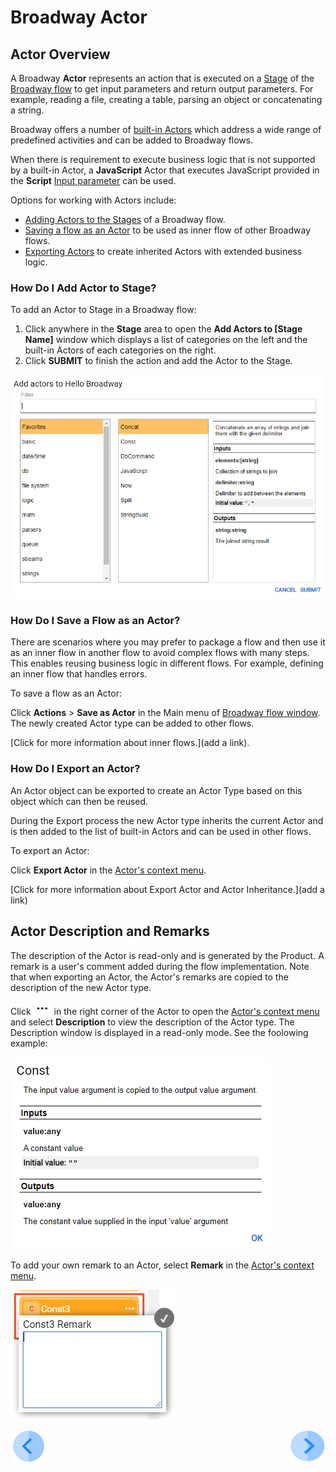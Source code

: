 # Broadway Actor

## Actor Overview

A Broadway  **Actor** represents an action that is executed on a [Stage](/articles/99_Broadway/19_broadway_flow_stages.md) of the [Broadway flow](/articles/99_Broadway/16_broadway_flow_overview.md) to get input parameters and return output parameters. For example, reading a file, creating a table, parsing an object or concatenating a string.

Broadway offers a number of [built-in Actors](/articles/99_Broadway/04_built_in_actor_types.md) which address a wide range of predefined activities and can be added to Broadway flows. 

When there is requirement to execute business logic that is not supported by a built-in Actor, a **JavaScript** Actor that executes JavaScript provided in the **Script** [Input parameter](/articles/99_Broadway/03_broadway_actor_window.md#data-input-parameters) can be used. 

Options for working with Actors include:
- [Adding Actors to the Stages](/articles/99_Broadway/03_broadway_actor.md#how-do-i-add-actor-to-stage) of a Broadway flow.
- [Saving a flow as an Actor](/articles/99_Broadway/03_broadway_actor.md#how-do-i-save-flow-as-actor) to be used as inner flow of other Broadway flows.
- [Exporting Actors](/articles/99_Broadway/03_broadway_actor.md#how-do-i-export-an-actor) to create inherited Actors with extended business logic.  

### How Do I Add Actor to Stage?

To add an Actor to Stage in a Broadway flow:
1.  Click anywhere in the **Stage** area to open the **Add Actors to [Stage Name]** window which displays a list of categories on the left and the built-in Actors of each categories on the right. 
2.  Click **SUBMIT** to finish the action and add the Actor to the Stage.


![image](/articles/99_Broadway/images/99_04_01_add_actor.PNG)

### How Do I Save a Flow as an Actor?

There are scenarios where you may prefer to package a flow and then use it as an inner flow in another flow to avoid complex flows with many steps. This enables reusing business logic in different flows. For example, defining an inner flow that handles errors.  

To save a flow as an Actor:

Click **Actions** > **Save as Actor** in the Main menu of [Broadway flow window](/articles/99_Broadway/18_broadway_flow_window.md#main-menu). The newly created Actor type can be added to other flows.

[Click for more information about inner flows.](add a link). 

### How Do I Export an Actor?

An Actor object can be exported to create an Actor Type based on this object which can then be reused. 

During the Export process the new Actor type inherits the current Actor and is then added to the list of built-in Actors and can be used in other flows.

To export an Actor:

Click **Export Actor** in the [Actor's context menu](/articles/99_Broadway/18_broadway_flow_window.md#actors-context-menu).

[Click for more information about Export Actor and Actor Inheritance.](add a link) 

## Actor Description and Remarks

The description of the Actor is read-only and is generated by the Product. A remark is a user's comment added during the flow implementation.
Note that when exporting an Actor, the Actor's remarks are copied to the description of the new Actor type.

Click ![image](/articles/99_Broadway/images/99_19_dots.PNG) in the right corner of the Actor to open the [Actor's context menu](/articles/99_Broadway/18_broadway_flow_window.md#actors-context-menu) and select **Description** to view the description of the Actor type. The Description window is displayed in a read-only mode. See the foolowing example:

![image](/articles/99_Broadway/images/99_03_actor_desc.PNG)

To add your own remark to an Actor, select **Remark** in the [Actor's context menu](/articles/99_Broadway/18_broadway_flow_window.md#actors-context-menu).

![image](/articles/99_Broadway/images/99_03_actor_remark.PNG)


[![Previous](/articles/images/Previous.png)](/articles/99_Broadway/02_broadway_high_level_components.md)[<img align="right" width="60" height="54" src="/articles/images/Next.png">](/articles/99_Broadway/03_broadway_actor_window.md)
